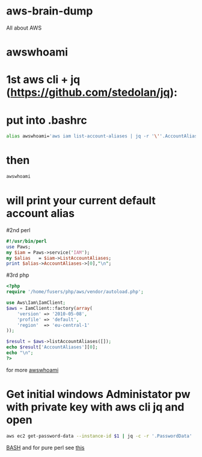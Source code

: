 # aws-brain-dump
All about AWS

# awswhoami
# 1st aws cli + jq (https://github.com/stedolan/jq):
# put into .bashrc
```bash
alias awswhoami='aws iam list-account-aliases | jq -r '\''.AccountAliases[0]'\'''
```
# then
```bash
awswhoami
```
# will print your current default account alias

#2nd perl
```perl
#!/usr/bin/perl
use Paws;
my $iam = Paws->service('IAM');
my $alias   = $iam->ListAccountAliases;
print $alias->AccountAliases->[0],"\n";
```
#3rd php
```php
<?php
require '/home/fusers/php/aws/vendor/autoload.php';

use Aws\Iam\IamClient;
$aws = IamClient::factory(array(
    'version' => '2010-05-08',
    'profile' => 'default',
    'region'  => 'eu-central-1'
));

$result = $aws->listAccountAliases([]);
echo $result['AccountAliases'][0];
echo "\n";
?>
```

for more <a href="awswhoami.md">awswhoami</a>

# Get initial windows Administator pw with private key with aws cli jq and open
```bash
aws ec2 get-password-data --instance-id $1 | jq -c -r '.PasswordData' | xargs echo -n | base64 -d | openssl rsautl -decrypt -inkey ./your_private_key.pem | xargs echo
```
<a href="aws_get_initial_windows_administrator_pw.sh">BASH</a> and for pure perl see <a href="aws_get_initial_windows_administrator_pw.pl">this</a>
